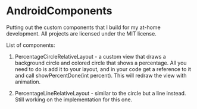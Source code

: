 # AndroidComponents

Putting out the custom components that  I build for my at-home development. 
All projects are licensed under the MIT license.

List of components:

1. PercentageCircleRelativeLayout - a custom view that draws a background circle and colored circle that shows a percentage. All you need to do is add it to your layout, and in your code get a reference to it and call showPercentDone(int percent). This will redraw the view with animation.

2. PercentageLineRelativeLayout - similar to the circle but a line instead. Still working on the implementation for this one. 
